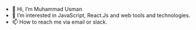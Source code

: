 - 👋 Hi, I’m Muhammad Usman
- 👀 I’m interested in JavaScript, React.Js and web tools and technologies.
- 📫 How to reach me via email or slack.

<!---
musman8/musman8 is a ✨ special ✨ repository because its `README.md` (this file) appears on your GitHub profile.
You can click the Preview link to take a look at your changes.
--->
